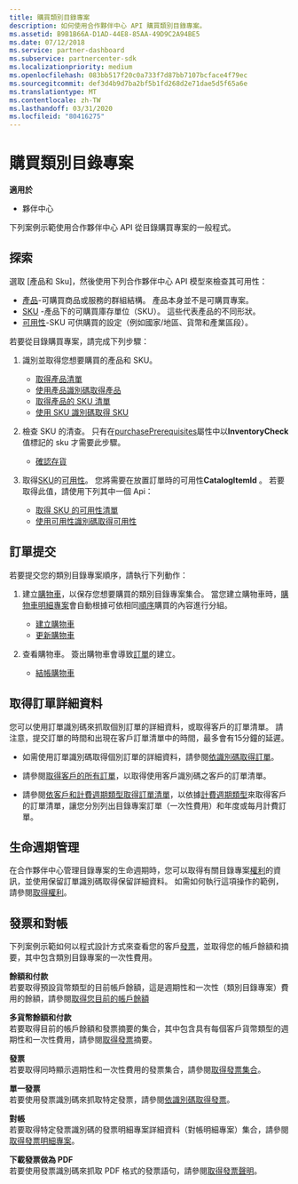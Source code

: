 ```yaml
---
title: 購買類別目錄專案
description: 如何使用合作夥伴中心 API 購買類別目錄專案。
ms.assetid: B9B1B66A-D1AD-44E8-85AA-49D9C2A94BE5
ms.date: 07/12/2018
ms.service: partner-dashboard
ms.subservice: partnercenter-sdk
ms.localizationpriority: medium
ms.openlocfilehash: 083bb517f20c0a733f7d87bb7107bcface4f79ec
ms.sourcegitcommit: def3d4b9d7ba2bf5b1fd268d2e71dae5d5f65a6e
ms.translationtype: MT
ms.contentlocale: zh-TW
ms.lasthandoff: 03/31/2020
ms.locfileid: "80416275"
---
```

# <a name="purchase-catalog-items"></a>購買類別目錄專案


**適用於**

- 夥伴中心


下列案例示範使用合作夥伴中心 API 從目錄購買專案的一般程式。


## <a name="span-iddiscoveryspan-iddiscoveryspan-iddiscoverydiscovery"></a><span id="Discovery"/><span id="discovery"/><span id="DISCOVERY"/>探索

選取 [產品和 Sku]，然後使用下列合作夥伴中心 API 模型來檢查其可用性： 

- [產品](product-resources.md#product)-可購買商品或服務的群組結構。 產品本身並不是可購買專案。
- [SKU](product-resources.md#sku) -產品下的可購買庫存單位（SKU）。 這些代表產品的不同形狀。
- [可用性](product-resources.md#availability)-SKU 可供購買的設定（例如國家/地區、貨幣和產業區段）。

若要從目錄購買專案，請完成下列步驟：

1.  識別並取得您想要購買的產品和 SKU。

    - [取得產品清單](get-a-list-of-products.md)
    - [使用產品識別碼取得產品](get-a-product-by-id.md)
    - [取得產品的 SKU 清單](get-a-list-of-skus-for-a-product.md)
    - [使用 SKU 識別碼取得 SKU](get-a-sku-by-id.md)

2.  檢查 SKU 的清查。 只有在[purchasePrerequisites](product-resources.md#sku)屬性中以**InventoryCheck**值標記的 sku 才需要此步驟。

    - [確認存貨](check-inventory.md) 

3.  取得[SKU](product-resources.md#sku)的[可用性](product-resources.md#availability)。 您將需要在放置訂單時的可用性**CatalogItemId** 。 若要取得此值，請使用下列其中一個 Api： 

    - [取得 SKU 的可用性清單](get-a-list-of-availabilities-for-a-sku.md)
    - [使用可用性識別碼取得可用性](get-an-availability-by-id.md)


## <a name="span-idorder_submissionspan-idorder_submissionspan-idorder_submissionorder-submission"></a><span id="Order_submission"/><span id="order_submission"/><span id="ORDER_SUBMISSION"/>訂單提交

若要提交您的類別目錄專案順序，請執行下列動作：

1.  建立[購物車](cart-resources.md)，以保存您想要購買的類別目錄專案集合。 當您建立購物車時，[購物車明細專案](cart-resources.md#cartlineitem)會自動根據可依相同[順序](order-resources.md)購買的內容進行分組。

    - [建立購物車](create-a-cart.md)
    - [更新購物車](update-a-cart.md)

2.  查看購物車。 簽出購物車會導致[訂單](order-resources.md)的建立。 

    - [結帳購物車](checkout-a-cart.md)

## <a name="span-idget_order_detailsspan-idget_order_detailsspan-idget_order_detailsget-order-details"></a><span id="Get_order_details"/><span id="get_order_details"/><span id="GET_ORDER_DETAILS"/>取得訂單詳細資料



您可以使用訂單識別碼來抓取個別訂單的詳細資料，或取得客戶的訂單清單。 請注意，提交訂單的時間和出現在客戶訂單清單中的時間，最多會有15分鐘的延遲。 

- 如需使用訂單識別碼取得個別訂單的詳細資料，請參閱[依識別碼取得訂單](get-an-order-by-id.md)。

- 請參閱[取得客戶的所有訂單](get-all-of-a-customer-s-orders.md)，以取得使用客戶識別碼之客戶的訂單清單。      

-  請參閱[依客戶和計費週期類型取得訂單清單](get-a-list-of-orders-by-customer-and-billing-cycle-type.md)，以依據[計費週期類型](product-resources.md#billingcycletype)來取得客戶的訂單清單，讓您分別列出目錄專案訂單（一次性費用）和年度或每月計費訂單。 

## <a name="span-idlifecycle_managementspan-idlifecycle_managementspan-idlifecycle_managementlifecycle-management"></a><span id="Lifecycle_management"/><span id="lifecycle_management"/><span id="LIFECYCLE_MANAGEMENT"/>生命週期管理



在合作夥伴中心管理目錄專案的生命週期時，您可以取得有關目錄專案[權利](entitlement-resources.md)的資訊，並使用保留訂單識別碼取得保留詳細資料。 如需如何執行這項操作的範例，請參閱[取得權利](get-a-collection-of-entitlements.md)。   

## <a name="span-idinvoice_and_reconciliationspan-idinvoice_and_reconciliationspan-idinvoice_and_reconciliationinvoice-and-reconciliation"></a><span id="Invoice_and_reconciliation"/><span id="invoice_and_reconciliation"/><span id="INVOICE_AND_RECONCILIATION"/>發票和對帳



下列案例示範如何以程式設計方式來查看您的客戶[發票](invoice-resources.md)，並取得您的帳戶餘額和摘要，其中包含類別目錄專案的一次性費用。  

**餘額和付款**    
若要取得預設貨幣類型的目前帳戶餘額，這是週期性和一次性（類別目錄專案）費用的餘額，請參閱[取得您目前的帳戶餘額](get-the-reseller-s-current-account-balance.md)

**多貨幣餘額和付款**    
若要取得目前的帳戶餘額和發票摘要的集合，其中包含具有每個客戶貨幣類型的週期性和一次性費用，請參閱[取得發票](get-invoice-summaries.md)摘要。

**發票**    
若要取得同時顯示週期性和一次性費用的發票集合，請參閱[取得發票集合](get-a-collection-of-invoices.md)。 

**單一發票**    
若要使用發票識別碼來抓取特定發票，請參閱[依識別碼取得發票](get-invoice-by-id.md)。  

**對帳**    
若要取得特定發票識別碼的發票明細專案詳細資料（對帳明細專案）集合，請參閱[取得發票明細專案](get-invoiceline-items.md)。  

**下載發票做為 PDF**    
若要使用發票識別碼來抓取 PDF 格式的發票語句，請參閱[取得發票聲明](get-invoice-statement.md)。

